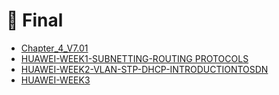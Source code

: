 # 📅 Final

<!--Index-->

- [Chapter_4_V7.01](Chapter_4_V7.01.pdf)
- [HUAWEI-WEEK1-SUBNETTING-ROUTING PROTOCOLS](HUAWEI-WEEK1-SUBNETTING-ROUTING%20PROTOCOLS.pdf)
- [HUAWEI-WEEK2-VLAN-STP-DHCP-INTRODUCTIONTOSDN](HUAWEI-WEEK2-VLAN-STP-DHCP-INTRODUCTIONTOSDN.pdf)
- [HUAWEI-WEEK3](HUAWEI-WEEK3.pdf)

<!--Index-->
